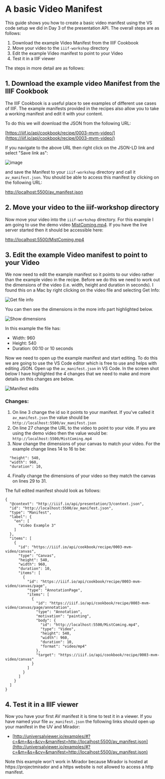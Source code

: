 # A basic Video Manifest

This guide shows you how to create a basic video manifest using the VS code setup we did in Day 3 of the presentation API. The overall steps are as follows:

 1. Download the example Video Manifest from the IIIF Cookbook
 2. Move your video to the `iiif-workshop` directory 
 3. Edit the example Video manifest to point to your Video
 4. Test it in a IIIF viewer

The steps in more detail are as follows:

## 1. Download the example video Manifest from the IIIF Cookbook

The IIIF Cookbook is a useful place to see examples of different use cases of IIIF. The example manifests provided in the recipes also allow you to take a working manifest and edit it with your content. 

To do this we will download the JSON from the following URL:

[https://iiif.io/api/cookbook/recipe/0003-mvm-video/](https://iiif.io/api/cookbook/recipe/0003-mvm-video/)

If you navigate to the above URL then right click on the JSON-LD link and select "Save link as":

![image](images/save_as.png)  

and save the Manifest to your `iiif-workshop` directory and call it `av_manifest.json`. You should be able to access this manifest by clicking on the following URL:

[http://localhost:5500/av_manifest.json](http://localhost:5500/av_manifest.json)

## 2. Move your video to the iiif-workshop directory

Now move your video into the `iiif-workshop` directory. For this example I am going to use the demo video [MistComing.mp4](video/MistComing.mp4). If you have the live server started then it should be accessible here:

[http://localhost:5500/MistComing.mp4](http://localhost:5500/MistComing.mp4)

## 3. Edit the example Video manifest to point to your Video

We now need to edit the example manifest so it points to our video rather than the example video in the recipe. Before we do this we need to work out the dimensions of the video (i.e. width, height and duration in seconds). I found this on a Mac by right clicking on the video file and selecting Get Info:

![Get file info](images/get_info.png)

You can then see the dimensions in the more info part highlighted below. 

![Show dimensions](images/more_info.png)

In this example the file has:

 * Width: 960
 * Height: 540
 * Duration: 00:10 or 10 seconds

Now we need to open up the example manifest and start editing. To do this we are going to use the VS Code editor which is free to use and helps with editing JSON. Open up the `av_manifest.json` in VS Code. In the screen shot below I have highlighted the 4 changes that we need to make and more details on this changes are below. 

![Manifest edits](images/manifest_edits.png)

### Changes:

 1. On line 3 change the id so it points to your manifest. If you've called it `av_manifest.json` the value should be `http://localhost:5500/av_manifest.json`
 2. On line 27 change the URL to the video to point to your vide. If you are using the demo video then the value would be: `http://localhost:5500/MistComing.mp4`
 3. Now change the dimensions of your canvas to match your video. For the example change lines 14 to 16 to be:
```
  "height": 540,
  "width": 960,
  "duration": 10,
```
 4. Finally change the dimensions of your video so they match the canvas on lines 29 to 31.

The full edited manifest should look as follows:

```
{
  "@context": "http://iiif.io/api/presentation/3/context.json",
  "id": "http://localhost:5500/av_manifest.json",
  "type": "Manifest",
  "label": {
    "en": [
      "Video Example 3"
    ]
  },
  "items": [
    {
      "id": "https://iiif.io/api/cookbook/recipe/0003-mvm-video/canvas",
      "type": "Canvas",
      "height": 540,
      "width": 960,
      "duration": 10,
      "items": [
        {
          "id": "https://iiif.io/api/cookbook/recipe/0003-mvm-video/canvas/page",
          "type": "AnnotationPage",
          "items": [
            {
              "id": "https://iiif.io/api/cookbook/recipe/0003-mvm-video/canvas/page/annotation",
              "type": "Annotation",
              "motivation": "painting",
              "body": {
                "id": "http://localhost:5500/MistComing.mp4",
                "type": "Video",
                "height": 540,
                "width": 960,
                "duration": 10,
                "format": "video/mp4"
              },
              "target": "https://iiif.io/api/cookbook/recipe/0003-mvm-video/canvas"
            }
          ]
        }
      ]
    }
  ]
}
```

## 4. Test it in a IIIF viewer

Now you have your first AV manifest it is time to test it in a viewer. If you have named your file `av_manifest.json` the following links should open up your manifest in the UV and Mirador:

 * [http://universalviewer.io/examples/#?c=&m=&s=&cv=&manifest=http://localhost:5500/av_manifest.json](http://universalviewer.io/examples/#?c=&m=&s=&cv=&manifest=http://localhost:5500/av_manifest.json)

Note this example won't work in Mirador because Mirador is hosted at https://projectmirador and a https website is not allowed to access a http manifest. 

